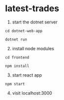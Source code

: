 # latest-trades

1) start the dotnet server

`cd dotnet-web-app`

`dotnet run`

2) install node modules

`cd frontend`

`npm install`

3) start react app

`npm start`

4) visit localhost:3000

